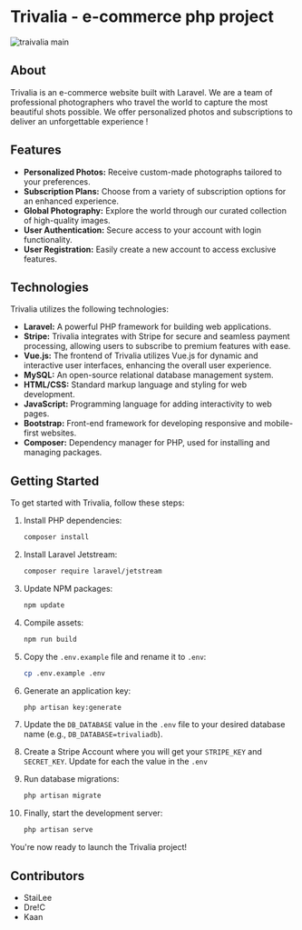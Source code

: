 # Trivalia - e-commerce php project

![traivalia main](https://github.com/StaiLee/Trivalia/assets/102300908/ea941983-ca7f-4dda-90a9-4a160e6e7614)


## About

Trivalia is an e-commerce website built with Laravel. We are a team of professional photographers who travel the world to capture the most beautiful shots possible. We offer personalized photos and subscriptions to deliver an unforgettable experience !

## Features

- **Personalized Photos:** Receive custom-made photographs tailored to your preferences.
- **Subscription Plans:** Choose from a variety of subscription options for an enhanced experience.
- **Global Photography:** Explore the world through our curated collection of high-quality images.
- **User Authentication:** Secure access to your account with login functionality.
- **User Registration:** Easily create a new account to access exclusive features.


## Technologies

Trivalia utilizes the following technologies:

- **Laravel:** A powerful PHP framework for building web applications.
- **Stripe:** Trivalia integrates with Stripe for secure and seamless payment processing, allowing users to subscribe to premium features with ease.
- **Vue.js:** The frontend of Trivalia utilizes Vue.js for dynamic and interactive user interfaces, enhancing the overall user experience.
- **MySQL:** An open-source relational database management system.
- **HTML/CSS:** Standard markup language and styling for web development.
- **JavaScript:** Programming language for adding interactivity to web pages.
- **Bootstrap:** Front-end framework for developing responsive and mobile-first websites.
- **Composer:** Dependency manager for PHP, used for installing and managing packages.

## Getting Started

To get started with Trivalia, follow these steps:

1. Install PHP dependencies:
    ```bash
    composer install
    ```

2. Install Laravel Jetstream:
    ```bash
    composer require laravel/jetstream
    ```

3. Update NPM packages:
    ```bash
    npm update
    ```

4. Compile assets:
    ```bash
    npm run build
    ```

5. Copy the `.env.example` file and rename it to `.env`:
    ```bash
    cp .env.example .env
    ```

6. Generate an application key:
    ```bash
    php artisan key:generate
    ```

7. Update the `DB_DATABASE` value in the `.env` file to your desired database name (e.g., `DB_DATABASE=trivaliadb`).

8. Create a Stripe Account where you will get your `STRIPE_KEY` and `SECRET_KEY`. Update for each the value in the `.env`

9. Run database migrations:
    ```bash
    php artisan migrate
    ```

10. Finally, start the development server:
    ```bash
    php artisan serve
    ```

You're now ready to launch the Trivalia project!

## Contributors

- StaiLee
- Dre!C
- Kaan

